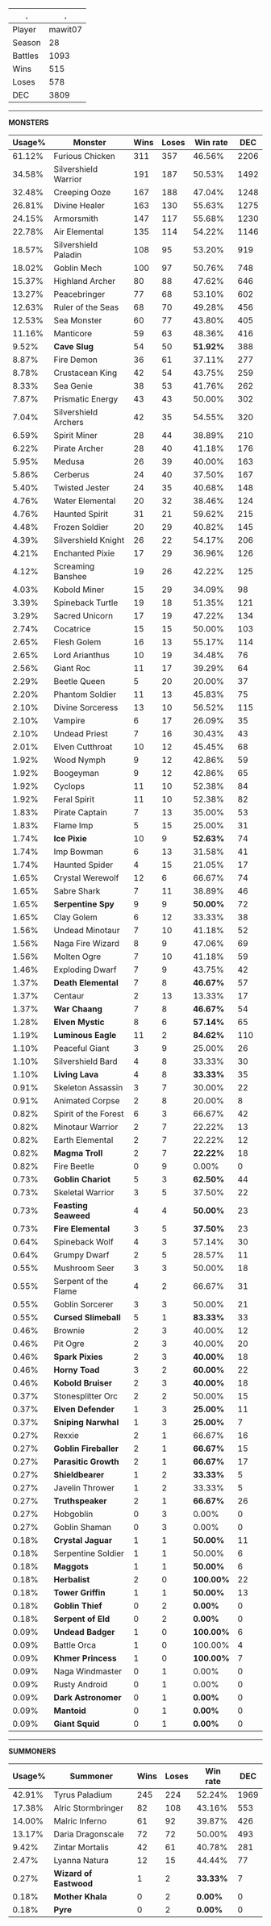 .|.
|-|-
Player|mawit07
Season|28
Battles|1093
Wins|515
Loses|578
DEC|3809

---
**MONSTERS**

Usage%|Monster|Wins|Loses|Win rate|DEC|
-|-|-|-|-|-|
61.12%|Furious Chicken|311|357|46.56%|2206|
34.58%|Silvershield Warrior|191|187|50.53%|1492|
32.48%|Creeping Ooze|167|188|47.04%|1248|
26.81%|Divine Healer|163|130|55.63%|1275|
24.15%|Armorsmith|147|117|55.68%|1230|
22.78%|Air Elemental|135|114|54.22%|1146|
18.57%|Silvershield Paladin|108|95|53.20%|919|
18.02%|Goblin Mech|100|97|50.76%|748|
15.37%|Highland Archer|80|88|47.62%|646|
13.27%|Peacebringer|77|68|53.10%|602|
12.63%|Ruler of the Seas|68|70|49.28%|456|
12.53%|Sea Monster|60|77|43.80%|405|
11.16%|Manticore|59|63|48.36%|416|
9.52%|**Cave Slug**|54|50|**51.92%**|388|
8.87%|Fire Demon|36|61|37.11%|277|
8.78%|Crustacean King|42|54|43.75%|259|
8.33%|Sea Genie|38|53|41.76%|262|
7.87%|Prismatic Energy|43|43|50.00%|302|
7.04%|Silvershield Archers|42|35|54.55%|320|
6.59%|Spirit Miner|28|44|38.89%|210|
6.22%|Pirate Archer|28|40|41.18%|176|
5.95%|Medusa|26|39|40.00%|163|
5.86%|Cerberus|24|40|37.50%|167|
5.40%|Twisted Jester|24|35|40.68%|148|
4.76%|Water Elemental|20|32|38.46%|124|
4.76%|Haunted Spirit|31|21|59.62%|215|
4.48%|Frozen Soldier|20|29|40.82%|145|
4.39%|Silvershield Knight|26|22|54.17%|206|
4.21%|Enchanted Pixie|17|29|36.96%|126|
4.12%|Screaming Banshee|19|26|42.22%|125|
4.03%|Kobold Miner|15|29|34.09%|98|
3.39%|Spineback Turtle|19|18|51.35%|121|
3.29%|Sacred Unicorn|17|19|47.22%|134|
2.74%|Cocatrice|15|15|50.00%|103|
2.65%|Flesh Golem|16|13|55.17%|114|
2.65%|Lord Arianthus|10|19|34.48%|76|
2.56%|Giant Roc|11|17|39.29%|64|
2.29%|Beetle Queen|5|20|20.00%|37|
2.20%|Phantom Soldier|11|13|45.83%|75|
2.10%|Divine Sorceress|13|10|56.52%|115|
2.10%|Vampire|6|17|26.09%|35|
2.10%|Undead Priest|7|16|30.43%|43|
2.01%|Elven Cutthroat|10|12|45.45%|68|
1.92%|Wood Nymph|9|12|42.86%|59|
1.92%|Boogeyman|9|12|42.86%|65|
1.92%|Cyclops|11|10|52.38%|84|
1.92%|Feral Spirit|11|10|52.38%|82|
1.83%|Pirate Captain|7|13|35.00%|53|
1.83%|Flame Imp|5|15|25.00%|31|
1.74%|**Ice Pixie**|10|9|**52.63%**|74|
1.74%|Imp Bowman|6|13|31.58%|41|
1.74%|Haunted Spider|4|15|21.05%|17|
1.65%|Crystal Werewolf|12|6|66.67%|74|
1.65%|Sabre Shark|7|11|38.89%|46|
1.65%|**Serpentine Spy**|9|9|**50.00%**|72|
1.65%|Clay Golem|6|12|33.33%|38|
1.56%|Undead Minotaur|7|10|41.18%|52|
1.56%|Naga Fire Wizard|8|9|47.06%|69|
1.56%|Molten Ogre|7|10|41.18%|59|
1.46%|Exploding Dwarf|7|9|43.75%|42|
1.37%|**Death Elemental**|7|8|**46.67%**|57|
1.37%|Centaur|2|13|13.33%|17|
1.37%|**War Chaang**|7|8|**46.67%**|54|
1.28%|**Elven Mystic**|8|6|**57.14%**|65|
1.19%|**Luminous Eagle**|11|2|**84.62%**|110|
1.10%|Peaceful Giant|3|9|25.00%|26|
1.10%|Silvershield Bard|4|8|33.33%|30|
1.10%|**Living Lava**|4|8|**33.33%**|35|
0.91%|Skeleton Assassin|3|7|30.00%|22|
0.91%|Animated Corpse|2|8|20.00%|8|
0.82%|Spirit of the Forest|6|3|66.67%|42|
0.82%|Minotaur Warrior|2|7|22.22%|13|
0.82%|Earth Elemental|2|7|22.22%|12|
0.82%|**Magma Troll**|2|7|**22.22%**|18|
0.82%|Fire Beetle|0|9|0.00%|0|
0.73%|**Goblin Chariot**|5|3|**62.50%**|44|
0.73%|Skeletal Warrior|3|5|37.50%|22|
0.73%|**Feasting Seaweed**|4|4|**50.00%**|23|
0.73%|**Fire Elemental**|3|5|**37.50%**|23|
0.64%|Spineback Wolf|4|3|57.14%|30|
0.64%|Grumpy Dwarf|2|5|28.57%|11|
0.55%|Mushroom Seer|3|3|50.00%|18|
0.55%|Serpent of the Flame|4|2|66.67%|31|
0.55%|Goblin Sorcerer|3|3|50.00%|21|
0.55%|**Cursed Slimeball**|5|1|**83.33%**|33|
0.46%|Brownie|2|3|40.00%|12|
0.46%|Pit Ogre|2|3|40.00%|20|
0.46%|**Spark Pixies**|2|3|**40.00%**|18|
0.46%|**Horny Toad**|3|2|**60.00%**|22|
0.46%|**Kobold Bruiser**|2|3|**40.00%**|18|
0.37%|Stonesplitter Orc|2|2|50.00%|15|
0.37%|**Elven Defender**|1|3|**25.00%**|11|
0.37%|**Sniping Narwhal**|1|3|**25.00%**|7|
0.27%|Rexxie|2|1|66.67%|16|
0.27%|**Goblin Fireballer**|2|1|**66.67%**|15|
0.27%|**Parasitic Growth**|2|1|**66.67%**|17|
0.27%|**Shieldbearer**|1|2|**33.33%**|5|
0.27%|Javelin Thrower|1|2|33.33%|5|
0.27%|**Truthspeaker**|2|1|**66.67%**|26|
0.27%|Hobgoblin|0|3|0.00%|0|
0.27%|Goblin Shaman|0|3|0.00%|0|
0.18%|**Crystal Jaguar**|1|1|**50.00%**|11|
0.18%|Serpentine Soldier|1|1|50.00%|6|
0.18%|**Maggots**|1|1|**50.00%**|6|
0.18%|**Herbalist**|2|0|**100.00%**|22|
0.18%|**Tower Griffin**|1|1|**50.00%**|13|
0.18%|**Goblin Thief**|0|2|**0.00%**|0|
0.18%|**Serpent of Eld**|0|2|**0.00%**|0|
0.09%|**Undead Badger**|1|0|**100.00%**|6|
0.09%|Battle Orca|1|0|100.00%|4|
0.09%|**Khmer Princess**|1|0|**100.00%**|7|
0.09%|Naga Windmaster|0|1|0.00%|0|
0.09%|Rusty Android|0|1|0.00%|0|
0.09%|**Dark Astronomer**|0|1|**0.00%**|0|
0.09%|**Mantoid**|0|1|**0.00%**|0|
0.09%|**Giant Squid**|0|1|**0.00%**|0|

---
**SUMMONERS**

Usage%|Summoner|Wins|Loses|Win rate|DEC|
-|-|-|-|-|-|
42.91%|Tyrus Paladium|245|224|52.24%|1969|
17.38%|Alric Stormbringer|82|108|43.16%|553|
14.00%|Malric Inferno|61|92|39.87%|426|
13.17%|Daria Dragonscale|72|72|50.00%|493|
9.42%|Zintar Mortalis|42|61|40.78%|281|
2.47%|Lyanna Natura|12|15|44.44%|77|
0.27%|**Wizard of Eastwood**|1|2|**33.33%**|7|
0.18%|**Mother Khala**|0|2|**0.00%**|0|
0.18%|**Pyre**|0|2|**0.00%**|0|
